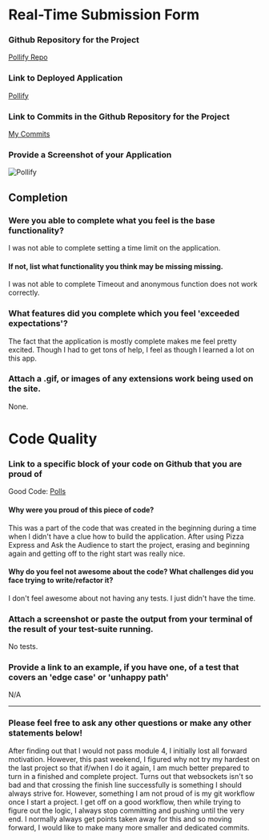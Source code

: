 # Real-Time Submission Form

### Github Repository for the Project
[Pollify Repo](https://github.com/marlomajor/realtime)

### Link to Deployed Application
[Pollify](http://turing-realtime.herokuapp.com/)

### Link to Commits in the Github Repository for the Project
[My Commits](https://github.com/marlomajor/realtime/commits/master)

### Provide a Screenshot of your Application
![Pollify](http://i.imgur.com/vTswUWn.png)

## Completion

### Were you able to complete what you feel is the base functionality?
I was not able to complete setting a time limit on the application.

#### If not, list what functionality you think may be missing missing.
I was not able to complete Timeout and anonymous function does not work correctly.

### What features did you complete which you feel 'exceeded expectations'?
The fact that the application is mostly complete makes me feel pretty excited.
Though I had to get tons of help, I feel as though I learned a lot on this app.

### Attach a .gif, or images of any extensions work being used on the site.
None.

# Code Quality

### Link to a specific block of your code on Github that you are proud of
Good Code: [Polls](https://github.com/marlomajor/realtime/blob/master/lib/polls.js)

#### Why were you proud of this piece of code?

This was a part of the code that was created in the beginning during a time when I didn't
have a clue how to build the application. After using Pizza Express and Ask the Audience
to start the project, erasing and beginning again and getting off to the right start was
really nice.

#### Why do you feel not awesome about the code? What challenges did you face trying to write/refactor it?

I don't feel awesome about not having any tests. I just didn't have the time.

### Attach a screenshot or paste the output from your terminal of the result of your test-suite running.

No tests.

### Provide a link to an example, if you have one, of a test that covers an 'edge case' or 'unhappy path'

N/A

-----

### Please feel free to ask any other questions or make any other statements below!

After finding out that I would not pass module 4, I initially lost all forward motivation. However,
this past weekend, I figured why not try my hardest on the last project so that if/when I do it again,
I am much better prepared to turn in a finished and complete project. Turns out that websockets isn't so
bad and that crossing the finish line successfully is something I should always strive for. However, something I am not proud of is my git workflow once I start a project. I get off on a good workflow, then while trying to
figure out the logic, I always stop committing and pushing until the very end. I normally always get points taken
away for this and so moving forward, I would like to make many more smaller and dedicated commits.
